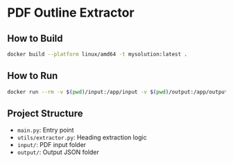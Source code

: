# PDF Outline Extractor

## How to Build

```bash
docker build --platform linux/amd64 -t mysolution:latest .
```

## How to Run

```bash
docker run --rm -v $(pwd)/input:/app/input -v $(pwd)/output:/app/output --network none mysolution:latest
```

## Project Structure

- `main.py`: Entry point
- `utils/extractor.py`: Heading extraction logic
- `input/`: PDF input folder
- `output/`: Output JSON folder

